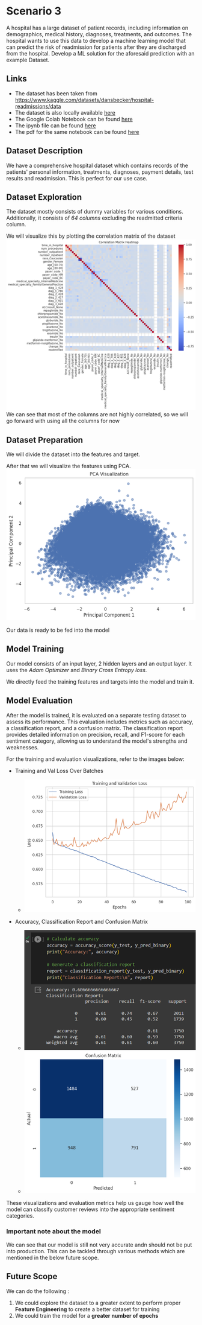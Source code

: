 # Scenario 3

A hospital has a large dataset of patient records, including information on demographics, medical history, diagnoses, treatments, and outcomes. The hospital wants to use this data to develop a machine learning model that can predict the risk of readmission for patients
after they are discharged from the hospital. Develop a ML solution for the aforesaid prediction with an example Dataset.

## Links

- The dataset has been taken from https://www.kaggle.com/datasets/dansbecker/hospital-readmissions/data
- The dataset is also locally available [here](./data/readmissions.csv)
- The Google Colab Notebook can be found [here](https://colab.research.google.com/drive/1xKcC7aTxdMSIRZde64EJ-vkR9HJXXmpA?usp=sharing)
- The ipynb file can be found [here](./Hospital_Readmission_Prediction.ipynb)
- The pdf for the same notebook can be found [here](./hospital-readmission-prediction.pdf)


## Dataset Description

We have a comprehensive hospital dataset which contains records of the patients' personal information, treatments, diagnoses, payment details, test results and readmission.
This is perfect for our use case.
  
## Dataset Exploration

The dataset mostly consists of dummy variables for various conditions. Additionally, it consists of *64 columns* excluding the readmitted criteria column.

We will visualize this by plotting the correlation matrix of the dataset
![Correlation Matrix](./imgs/corr.png)
We can see that most of the columns are not highly correlated, so we will go forward with using all the columns for now

## Dataset Preparation

We will divide the dataset into the features and target.

After that we will visualize the features using PCA.
![PCA Visualization](./imgs/PCAvis.png)

Our data is ready to be fed into the model

## Model Training

Our model consists of an input layer, 2 hidden layers and an output layer. It uses the *Adam Optimizer* and *Binary Cross Entropy loss*.

We directly feed the training features and targets into the model and train it.

## Model Evaluation

After the model is trained, it is evaluated on a separate testing dataset to assess its performance. This evaluation includes metrics such as accuracy, a classification report, and a confusion matrix. The classification report provides detailed information on precision, recall, and F1-score for each sentiment category, allowing us to understand the model's strengths and weaknesses.

For the training and evaluation visualizations, refer to the images below:

- Training and Val Loss Over Batches
    - ![Training Loss Plot](./imgs/loss.png)

- Accuracy, Classification Report and Confusion Matrix
    - ![Accuracy and Classification Report](./imgs/eval.png)
    - ![Confusion Matrix](./imgs/confusion.png)

These visualizations and evaluation metrics help us gauge how well the model can classify customer reviews into the appropriate sentiment categories.

### Important note about the model

We can see that our model is still not very accurate andn should not be put into production. This can be tackled through various methods which are mentioned in the below future scope.

## Future Scope

We can do the following :
1. We could explore the dataset to a greater extent to perform proper **Feature Engineering** to create a better dataset for training
2. We could train the model for a **greater number of epochs**
